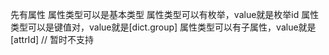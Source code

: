 先有属性
属性类型可以是基本类型
属性类型可以有枚举，value就是枚举id
属性类型可以是键值对，value就是[dict.group]
属性类型可以有子属性，value就是[attrId] // 暂时不支持
